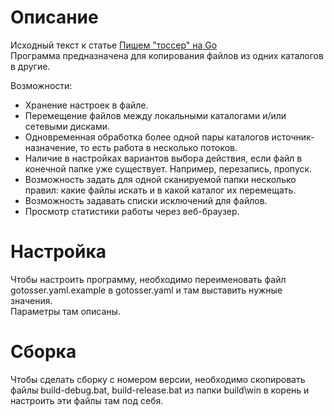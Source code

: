 # Описание
Исходный текст к статье [Пишем "тоссер" на Go](https://goo.gl/2fP3bO)    
Программа предназначена для копирования файлов из одних каталогов в другие.

Возможности: 

* Хранение настроек в файле.
* Перемещение файлов между локальными каталогами и/или сетевыми дисками. 
* Одновременная обработка более одной пары каталогов источник-назначение, то есть работа в несколько потоков.
* Наличие в настройках вариантов выбора действия, если файл в конечной папке уже существует. Например, перезапись, пропуск.
* Возможность задать для одной сканируемой папки несколько правил: какие файлы искать и в какой каталог их перемещать.
* Возможность задавать списки исключений для файлов.
* Просмотр статистики работы через веб-браузер.

# Настройка
Чтобы настроить программу, необходимо переименовать файл gotosser.yaml.example в gotosser.yaml и там выставить нужные значения.  
Параметры там описаны.

# Сборка
Чтобы сделать сборку с номером версии, необходимо скопировать файлы build-debug.bat, build-release.bat из папки build\win в корень и настроить эти файлы там под себя.